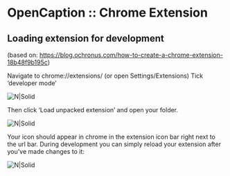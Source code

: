 # OpenCaption :: Chrome Extension

## Loading extension for development
(based on: https://blog.ochronus.com/how-to-create-a-chrome-extension-18b48f9b195c)

Navigate to chrome://extensions/ (or open Settings/Extensions) Tick ‘developer mode’

![N|Solid](https://cdn-images-1.medium.com/max/800/0*9nCeaO7A3U0kyQ6N.jpg)

Then click ‘Load unpacked extension’ and open your folder.

![N|Solid](https://cdn-images-1.medium.com/max/800/0*EOtozbtV1cOa4c3I.jpg)

Your icon should appear in chrome in the extension icon bar right next to the url bar.
During development you can simply reload your extension after you’ve made changes to it:

![N|Solid](https://cdn-images-1.medium.com/max/800/0*lhwIG4sRepq2B6b5.jpg)

